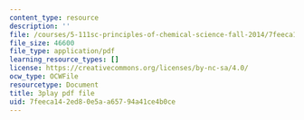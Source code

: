 ```yaml
---
content_type: resource
description: ''
file: /courses/5-111sc-principles-of-chemical-science-fall-2014/7feeca142ed80e5aa65794a41ce4b0ce_-jJz5OMmuP0.pdf
file_size: 46600
file_type: application/pdf
learning_resource_types: []
license: https://creativecommons.org/licenses/by-nc-sa/4.0/
ocw_type: OCWFile
resourcetype: Document
title: 3play pdf file
uid: 7feeca14-2ed8-0e5a-a657-94a41ce4b0ce
---
```

